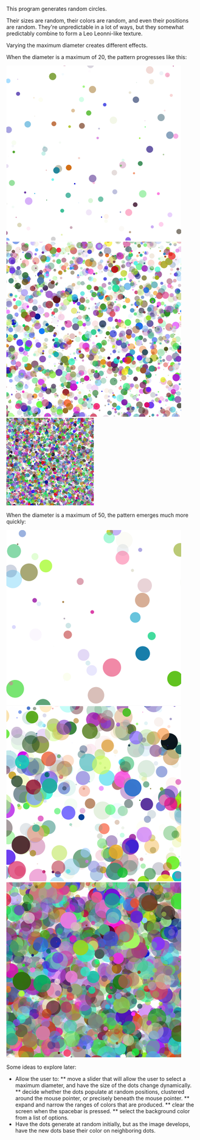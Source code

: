 This program generates random circles.

Their sizes are random, their colors are random, and even their positions are random. They're unpredictable in a lot of ways, but they somewhat predictably combine to form a Leo Leonni-like texture.

Varying the maximum diameter creates different effects.

When the diameter is a maximum of 20, the pattern progresses like this:

![Max diameter 20 at the start](Diam20Start.png)
![Max diameter 20 in the middle](Diam20Mid.png)
![Max diameter 20 at the end](Diam20End.png)

When the diameter is a maximum of 50, the pattern emerges much more quickly:

![Max diameter 50 at the start](Diam50Start.png)
![Max diameter 50 in the middle](Diam50Mid.png)
![Max diameter 50 at the end](Diam50End.png)

Some ideas to explore later:

* Allow the user to:
** move a slider that will allow the user to select a maximum diameter, and have the size of the dots change dynamically.
** decide whether the dots populate at random positions, clustered around the mouse pointer, or precisely beneath the mouse pointer.
** expand and narrow the ranges of colors that are produced.
** clear the screen when the spacebar is pressed.
** select the background color from a list of options.
* Have the dots generate at random initially, but as the image develops, have the new dots base their color on neighboring dots.
